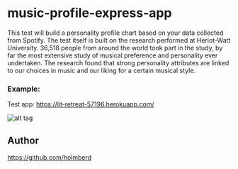 # music-profile-express-app

This test will build a personality profile chart based on your data collected from Spotify. The test itself is built on the research performed at Heriot-Watt University. 36,518 people from around the world took part in the study, by far the most extensive study of musical preference and personality ever undertaken. The research found that strong personality attributes are linked to our choices in music and our liking for a certain musical style.

### Example:

Test app: https://lit-retreat-57196.herokuapp.com/

![alt tag](https://github.com/holmberd/music-profile-express-app/blob/master/image1.png)


## Author

https://github.com/holmberd


